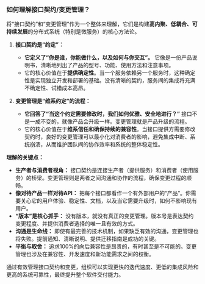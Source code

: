 ### 如何理解接口契约/变更管理？

将“接口契约”和“变更管理”作为一个整体来理解，它们是构建**高内聚、低耦合、可持续发展**的分布式系统（特别是微服务）的核心方法论。

1. **接口契约是“约定”：**
    
    - **它定义了“你是谁，你能做什么，以及如何与你交互”。** 它像是一份产品说明书，清晰地列出了产品的型号、功能、使用方法和注意事项。
    - 它的核心价值在于**提供确定性**。当一个服务依赖另一个服务时，这种确定性是实现独立开发和部署的基础。没有清晰的契约，服务间的集成将充满不确定性、试错成本高昂。
2. **变更管理是“维系约定”的流程：**
    
    - **它回答了“当这个约定需要修改时，我们如何优雅、安全地进行？”** 接口不是一成不变的，就像产品会升级一样。变更管理就是产品升级的流程。
    - 它的核心价值在于**维系信任和确保持续的兼容性**。当接口提供方需要修改契约时，良好的变更管理可以最小化对消费者的影响，避免集成中断、系统崩溃，从而维护团队间的协作效率和系统的整体稳定性。

**理解的关键点：**

- **生产者与消费者视角：** 接口契约是连接生产者（提供服务）和消费者（使用服务）的桥梁。变更管理则是两者之间沟通和协作的流程，确保变更过程的顺畅。
- **像对待产品一样对待API：** 把每个接口都看作一个有外部用户的“产品”。你需要关心它的用户体验、稳定性、文档，以及当它需要升级时，如何不影响现有用户。
- **“版本”是核心抓手：** 没有版本，就没有真正的变更管理。版本号是表达契约变更程度、并提供消费者选择的唯一且有效的方式。
- **沟通是生命线：** 即使有最完善的技术机制，如果缺乏有效的沟通，变更管理也将失败。提前通知、清晰说明、提供迁移指南是成功的关键。
- **平衡与取舍：** 追求100%的向后兼容性是昂贵的，有时甚至是不可能的。变更管理也涉及在兼容性、开发速度和新功能需求之间的权衡。

通过有效管理接口契约和变更，组织可以实现更快的迭代速度、更低的集成风险和更高的系统可靠性，最终提升整个软件交付能力。